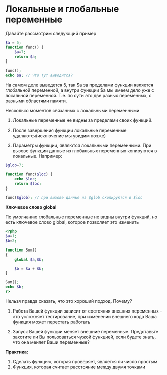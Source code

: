 # Локальные и глобальные переменные

Давайте рассмотрим следующий пример

```php
$a = 5;
function func() {
	$a=7;
	return $a;
}

func();
echo $a; // Что тут выводится?
```

На самом деле выведется 5, так $a за пределами функции является глобальной переменной, а внутри функции $a мы имеем дело уже с локальной переменной. Т.е. по сути это две разных переменных, с разными областями памяти.

Несколько моментов связанных с локальными переменными

1. Локальные переменные не видны за пределами своих функций.

2. После завершения функции локальные переменные удаляются(исключение мы увидим позже)

3. Параметры функции, являются локальными переменными. При вызове функции данные из глобальных переменных копируются в локальные. Например:


```php
$glob=7;

function func($loc) {
	echo $loc;
	return $loc;
}

func($glob); // при вызове данные из $glob скопируются в $loc

```


**Ключевое слово global**

По умолчанию глобальные переменные не видны внутри функций, но есть ключевое слово global, которое позволяет это изменить

```php
<?php
$a=1;
$b=2;

function Sum()
{
    global $a,$b;

    $b = $a + $b;
}

Sum();
echo $b;
?>
```

Нельзя правда сказать, что это хороший подход. Почему?


1. Работа Вашей функции зависит от состояния внешних переменных - это усложняет тестирование, при изменении внешнего кода Ваша функция может перестать работать

2. Запуск Вашей функции меняет внешние переменные. Представьте захотите ли Вы пользоваться чужой функцией, если будете знать, что она меняет Ваши переменные?
 

**Практика:**

1.	Сделать функцию, которая проверяет, является ли число простым
2.	Функция, которая считает расстояние между двумя точками

